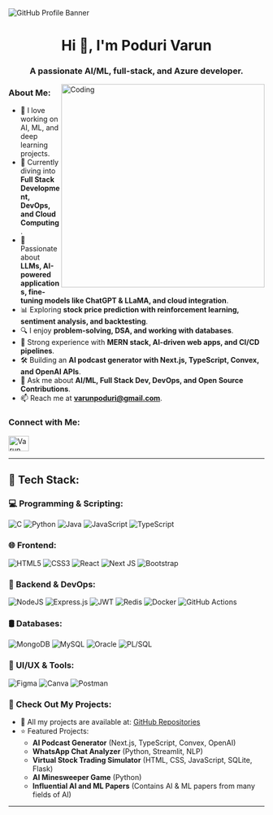 
<img align="center" src="https://user-images.githubusercontent.com/74038190/225813708-98b745f2-7d22-48cf-9150-083f1b00d6c9.gif" alt="GitHub Profile Banner"/>

<h1 align="center">Hi 👋, I'm Poduri Varun</h1>
<h3 align="center">A passionate AI/ML, full-stack, and Azure developer.</h3>

<img align="right" alt="Coding" width="400" src="https://cdn.dribbble.com/users/1162077/screenshots/5403918/media/d5dccb5d3f2bf7bb4d5f0826c068c2db.gif">

### About Me:

- 🚀 I love working on AI, ML, and deep learning projects.
- 🌱 Currently diving into **Full Stack Development, DevOps, and Cloud Computing**.
- 🤖 Passionate about **LLMs, AI-powered applications, fine-tuning models like ChatGPT & LLaMA, and cloud integration**.
- 📊 Exploring **stock price prediction with reinforcement learning, sentiment analysis, and backtesting**.
- 🔍 I enjoy **problem-solving, DSA, and working with databases**.
- 🔧 Strong experience with **MERN stack, AI-driven web apps, and CI/CD pipelines**.
- 🛠️ Building an **AI podcast generator with Next.js, TypeScript, Convex, and OpenAI APIs**.
- 💬 Ask me about **AI/ML, Full Stack Dev, DevOps, and Open Source Contributions**.
- 📫 Reach me at **varunpoduri@gmail.com**.

### Connect with Me:
<p align="left">
<a href="https://linkedin.com/in/varun-poduri" target="blank"><img align="center" src="https://raw.githubusercontent.com/rahuldkjain/github-profile-readme-generator/master/src/images/icons/Social/linked-in-alt.svg" alt="Varun Poduri" height="30" width="40" /></a>
</p>

---

## 🚀 Tech Stack:

### 💻 Programming & Scripting:
![C](https://img.shields.io/badge/c-%2300599C.svg?style=for-the-badge&logo=c&logoColor=white)
![Python](https://img.shields.io/badge/python-3670A0?style=for-the-badge&logo=python&logoColor=ffdd54)
![Java](https://img.shields.io/badge/java-%23ED8B00.svg?style=for-the-badge&logo=openjdk&logoColor=white)
![JavaScript](https://img.shields.io/badge/javascript-%23323330.svg?style=for-the-badge&logo=javascript&logoColor=%23F7DF1E)
![TypeScript](https://img.shields.io/badge/typescript-%23007ACC.svg?style=for-the-badge&logo=typescript&logoColor=white)

### 🌐 Frontend:
![HTML5](https://img.shields.io/badge/html5-%23E34F26.svg?style=for-the-badge&logo=html5&logoColor=white)
![CSS3](https://img.shields.io/badge/css3-%231572B6.svg?style=for-the-badge&logo=css3&logoColor=white)
![React](https://img.shields.io/badge/react-%2320232a.svg?style=for-the-badge&logo=react&logoColor=%2361DAFB)
![Next JS](https://img.shields.io/badge/Next-black?style=for-the-badge&logo=next.js&logoColor=white)
![Bootstrap](https://img.shields.io/badge/bootstrap-%238511FA.svg?style=for-the-badge&logo=bootstrap&logoColor=white)

### 🔧 Backend & DevOps:
![NodeJS](https://img.shields.io/badge/node.js-6DA55F?style=for-the-badge&logo=node.js&logoColor=white)
![Express.js](https://img.shields.io/badge/express.js-%23404d59.svg?style=for-the-badge&logo=express&logoColor=%2361DAFB)
![JWT](https://img.shields.io/badge/JWT-black?style=for-the-badge&logo=JSON%20web%20tokens)
![Redis](https://img.shields.io/badge/redis-%23DD0031.svg?style=for-the-badge&logo=redis&logoColor=white)
![Docker](https://img.shields.io/badge/docker-%230db7ed.svg?style=for-the-badge&logo=docker&logoColor=white)
![GitHub Actions](https://img.shields.io/badge/github%20actions-%232671E5.svg?style=for-the-badge&logo=githubactions&logoColor=white)

### 🛢️ Databases:
![MongoDB](https://img.shields.io/badge/MongoDB-%234ea94b.svg?style=for-the-badge&logo=mongodb&logoColor=white)
![MySQL](https://img.shields.io/badge/mysql-4479A1.svg?style=for-the-badge&logo=mysql&logoColor=white)
![Oracle](https://img.shields.io/badge/Oracle-F80000?style=for-the-badge&logo=oracle&logoColor=white)
![PL/SQL](https://img.shields.io/badge/PL%2FSQL-%23FF0000.svg?style=for-the-badge&logo=oracle&logoColor=white)

### 🎨 UI/UX & Tools:
![Figma](https://img.shields.io/badge/figma-%23F24E1E.svg?style=for-the-badge&logo=figma&logoColor=white)
![Canva](https://img.shields.io/badge/Canva-%2300C4CC.svg?style=for-the-badge&logo=Canva&logoColor=white)
![Postman](https://img.shields.io/badge/Postman-%23FF6C37.svg?style=for-the-badge&logo=postman&logoColor=white)



### 🔗 Check Out My Projects:
- 🚀 All my projects are available at: [GitHub Repositories](https://github.com/varunpoduri?tab=repositories)
- ⭐ Featured Projects:
  - **AI Podcast Generator** (Next.js, TypeScript, Convex, OpenAI)
  - **WhatsApp Chat Analyzer** (Python, Streamlit, NLP)
  - **Virtual Stock Trading Simulator** (HTML, CSS, JavaScript, SQLite, Flask)
  - **AI Minesweeper Game** (Python)
  - **Influential AI and ML Papers** (Contains AI & ML papers from many fields of AI)
  
  

---


